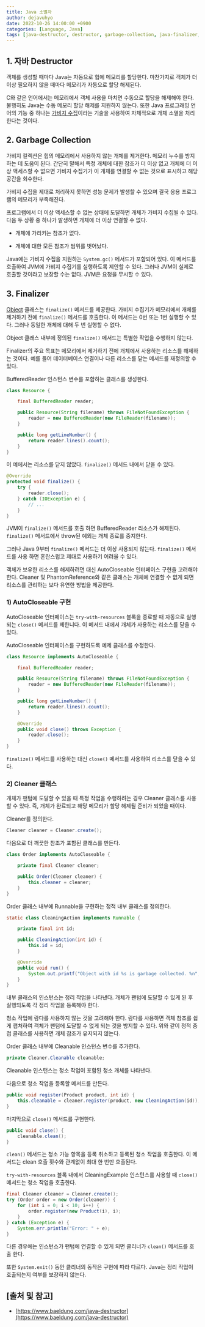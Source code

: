 ```yaml
---
title: Java 소멸자
author: dejavuhyo
date: 2022-10-26 14:00:00 +0900
categories: [Language, Java]
tags: [java-destructor, destructor, garbage-collection, java-finalizer, java-finalize, java-close, 자바-소멸자, 소멸자, 가비지-컬렉션, 자바-종료자]
---
```


## 1. 자바 Destructor
객체를 생성할 때마다 Java는 자동으로 힙에 메모리를 할당한다. 마찬가지로 객체가 더 이상 필요하지 않을 때마다 메모리가 자동으로 할당 해제된다.

C와 같은 언어에서는 메모리에서 객체 사용을 마치면 수동으로 할당을 해제해야 한다. 불행히도 Java는 수동 메모리 할당 해제를 지원하지 않는다. 또한 Java 프로그래밍 언어의 기능 중 하나는 [가비지 수집](https://www.baeldung.com/jvm-garbage-collectors)이라는 기술을 사용하여 자체적으로 개체 소멸을 처리한다는 것이다.

## 2. Garbage Collection
가비지 컬렉션은 힙의 메모리에서 사용하지 않는 개체를 제거한다. 메모리 누수를 방지하는 데 도움이 된다. 간단히 말해서 특정 개체에 대한 참조가 더 이상 없고 개체에 더 이상 액세스할 수 없으면 가비지 수집기가 이 개체를 연결할 수 없는 것으로 표시하고 해당 공간을 회수한다.

가비지 수집을 제대로 처리하지 못하면 성능 문제가 발생할 수 있으며 결국 응용 프로그램의 메모리가 부족해진다.

프로그램에서 더 이상 액세스할 수 없는 상태에 도달하면 개체가 가비지 수집될 수 있다. 다음 두 상황 중 하나가 발생하면 개체에 더 이상 연결할 수 없다.

* 개체에 가리키는 참조가 없다.

* 개체에 대한 모든 참조가 범위를 벗어났다.

Java에는 가비지 수집을 지원하는 `System.gc()` 메서드가 포함되어 있다. 이 메서드를 호출하여 JVM에 가비지 수집기를 실행하도록 제안할 수 있다. 그러나 JVM이 실제로 호출할 것이라고 보장할 수는 없다. JVM은 요청을 무시할 수 있다.

## 3. Finalizer
[Object](https://docs.oracle.com/en/java/javase/17/docs/api/java.base/java/lang/Object.html) 클래스는 `finalize()` 메서드를 제공한다. 가비지 수집기가 메모리에서 개체를 제거하기 전에 `finalize()` 메서드를 호출한다. 이 메서드는 0번 또는 1번 실행할 수 있다. 그러나 동일한 개체에 대해 두 번 실행할 수 없다.

Object 클래스 내부에 정의된 `finalize()` 메서드는 특별한 작업을 수행하지 않는다.

Finalizer의 주요 목표는 메모리에서 제거하기 전에 개체에서 사용하는 리소스를 해제하는 것이다. 예를 들어 데이터베이스 연결이나 다른 리소스를 닫는 메서드를 재정의할 수 있다.

BufferedReader 인스턴스 변수를 포함하는 클래스를 생성한다.

```java
class Resource {

    final BufferedReader reader;

    public Resource(String filename) throws FileNotFoundException {
        reader = new BufferedReader(new FileReader(filename));
    }

    public long getLineNumber() {
        return reader.lines().count();
    }
}
```

이 예에서는 리소스를 닫지 않았다. `finalize()` 메서드 내에서 닫을 수 있다.

```java
@Override
protected void finalize() {
    try {
        reader.close();
    } catch (IOException e) {
        // ...
    }
}
```

JVM이 `finalize()` 메서드를 호출 하면 BufferedReader 리소스가 해제된다. `finalize()` 메서드에서 throw된 예외는 개체 종료를 중지한다.

그러나 Java 9부터 `finalize()` 메서드는 더 이상 사용되지 않는다. `finalize()` 메서드를 사용 하면 혼란스럽고 제대로 사용하기 어려울 수 있다.

객체가 보유한 리소스를 해제하려면 대신 AutoCloseable 인터페이스 구현을 고려해야 한다. Cleaner 및 PhantomReference와 같은 클래스는 개체에 연결할 수 없게 되면 리소스를 관리하는 보다 유연한 방법을 제공한다.

### 1) AutoCloseable 구현
AutoCloseable 인터페이스는 `try-with-resources` 블록을 종료할 때 자동으로 실행되는 `close()` 메서드를 제한니다. 이 메서드 내에서 개체가 사용하는 리소스를 닫을 수 있다.

AutoCloseable 인터페이스를 구현하도록 예제 클래스를 수정한다.

```java
class Resource implements AutoCloseable {

    final BufferedReader reader;

    public Resource(String filename) throws FileNotFoundException {
        reader = new BufferedReader(new FileReader(filename));
    }

    public long getLineNumber() {
        return reader.lines().count();
    }

    @Override
    public void close() throws Exception {
        reader.close();
    }
}
```

`finalize()` 메서드를 사용하는 대신 `close()` 메서드를 사용하여 리소스를 닫을 수 있다.

### 2) Cleaner 클래스
개체가 팬텀에 도달할 수 있을 때 특정 작업을 수행하려는 경우 Cleaner 클래스를 사용할 수 있다. 즉, 개체가 완료되고 해당 메모리가 할당 해제될 준비가 되었을 때이다.

Cleaner를 정의한다.

```java
Cleaner cleaner = Cleaner.create();
```

다음으로 더 깨끗한 참조가 포함된 클래스를 만든다.

```java
class Order implements AutoCloseable {

    private final Cleaner cleaner;

    public Order(Cleaner cleaner) {
        this.cleaner = cleaner;
    }
}
```

Order 클래스 내부에 Runnable을 구현하는 정적 내부 클래스를 정의한다.

```java
static class CleaningAction implements Runnable {

    private final int id;

    public CleaningAction(int id) {
        this.id = id;
    }

    @Override
    public void run() {
        System.out.printf("Object with id %s is garbage collected. %n", id);
    }
}
```

내부 클래스의 인스턴스는 정리 작업을 나타낸다. 개체가 팬텀에 도달할 수 있게 된 후 실행되도록 각 정리 작업을 등록해야 한다.

청소 작업에 람다를 사용하지 않는 것을 고려해야 한다. 람다를 사용하면 객체 참조를 쉽게 캡처하여 객체가 팬텀에 도달할 수 없게 되는 것을 방지할 수 있다. 위와 같이 정적 중첩 클래스를 사용하면 개체 참조가 유지되지 않는다.

Order 클래스 내부에 Cleanable 인스턴스 변수를 추가한다.

```java
private Cleaner.Cleanable cleanable;
```

Cleanable 인스턴스는 청소 작업이 포함된 청소 개체를 나타낸다.

다음으로 청소 작업을 등록할 메서드를 만든다.

```java
public void register(Product product, int id) {
    this.cleanable = cleaner.register(product, new CleaningAction(id));
}
```

마지막으로 `close()` 메서드를 구현한다.

```java
public void close() {
    cleanable.clean();
}
```

`clean()` 메서드는 청소 가능 항목을 등록 취소하고 등록된 청소 작업을 호출한다. 이 메서드는 clean 호출 횟수와 관계없이 최대 한 번만 호출된다.

`try-with-resources` 블록 내에서 CleaningExample 인스턴스를 사용할 때 `close()` 메서드는 청소 작업을 호출한다.

```java
final Cleaner cleaner = Cleaner.create();
try (Order order = new Order(cleaner)) {
    for (int i = 0; i < 10; i++) {
        order.register(new Product(i), i);
    }
} catch (Exception e) {
    System.err.println("Error: " + e);
}
```

다른 경우에는 인스턴스가 팬텀에 연결할 수 있게 되면 클리너가 `clean()` 메서드를 호출 한다.

또한 `System.exit()` 동안 클리너의 동작은 구현에 따라 다르다. Java는 정리 작업이 호출되는지 여부를 보장하지 않는다.

## [출처 및 참고]
* [https://www.baeldung.com/java-destructor](https://www.baeldung.com/java-destructor)
